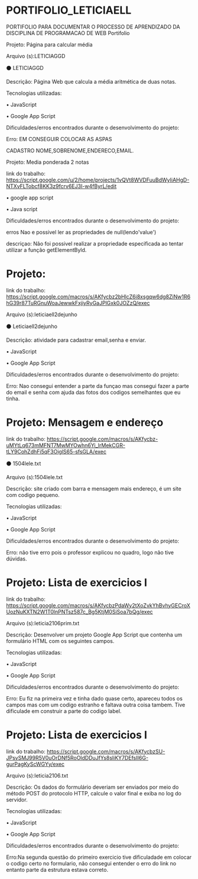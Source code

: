 # PORTIFOLIO_LETICIAELL
PORTIFOLIO PARA DOCUMENTAR O PROCESSO DE APRENDIZADO DA DISCIPLINA DE PROGRAMACAO DE WEB
Portifolio

Projeto: Página para calcular média

Arquivo (s):LETICIAGGD

⚫ LETICIAGGD

Descrição: Página Web que calcula a média aritmética de duas notas.

Tecnologias utilizadas:

• JavaScript

• Google App Script

Dificuldades/erros encontrados durante o desenvolvimento do projeto:

Erro: EM CONSEGUIR COLOCAR AS ASPAS

CADASTRO NOME,SOBRENOME,ENDERECO,EMAIL.

Projeto: Media ponderada 2 notas

link do trabalho: https://script.google.com/u/2/home/projects/1vQVt8WVDFuuBdWyIiAHgD-NTXvFLTobcf8KK3z9fcrv6EJ3I-w4fByrL/edit

• google app script

• Java script

Dificuldades/erros encontrados durante o desenvolvimento do projeto:

erros Nao e possivel ler as propriedades de null(lendo'value')

descriçao: Não foi possivel realizar a propriedade especificada ao tentar utilizar a função getElementByld.

# Projeto:

link do trabalho:  https://script.google.com/macros/s/AKfycbz2bHlcZ6i8xsgqw6dg8ZiNw1R6hG39r87TuRGnuWoaJewwkFxjiyRyGaJPlGxk0JOZzQ/exec

Arquivo (s):leticiaell2dejunho

⚫ Leticiaell2dejunho


Descrição: atividade para cadastrar email,senha e enviar.

• JavaScript

• Google App Script

Dificuldades/erros encontrados durante o desenvolvimento do projeto:

Erro: Nao consegui entender a parte da funçao mas consegui fazer a parte do email e senha com ajuda das fotos dos codigos semelhantes que eu tinha.





# Projeto: Mensagem e endereço 

link do trabalho: https://script.google.com/macros/s/AKfycbz-uMYtLq673mMFNT7MwMYOwhn6Yi_lrMekCGR-tLY9CohZdhFi5qF3OiglS65-sfsGLA/exec

⚫ 1504lele.txt

Arquivo (s):1504lele.txt

Descrição: site criado com barra e mensagem mais endereço, é um site com codigo pequeno.

Tecnologias utilizadas:

• JavaScript

• Google App Script

Dificuldades/erros encontrados durante o desenvolvimento do projeto:

Erro: não tive erro pois o professor explicou no quadro, logo não tive dúvidas.

# Projeto: Lista de exercicios I

link do trabalho: https://script.google.com/macros/s/AKfycbzPdaWy2tXoZvkYhBvhyGECroXUozNuKXTN2W1T0lnPNTsz587c_Bg5KtjM0SiSoa7bQg/exec

Arquivo (s):leticia2106prim.txt

Descrição: Desenvolver um projeto Google App
Script que contenha um formulário HTML com os seguintes campos.

Tecnologias utilizadas:

• JavaScript

• Google App Script

Dificuldades/erros encontrados durante o desenvolvimento do projeto:

Erro: Eu fiz na primeira vez e tinha dado quase certo, apareceu todos os campos mas com um codigo estranho e faltava outra coisa tambem. Tive dificulade em construir a parte do codigo label.

# Projeto: Lista de exercicios I

link do trabalho: https://script.google.com/macros/s/AKfycbzSU-JPsvSMJ99R5V0uOrDNf5RoOldDDuJfYs8sliKY7DEfsII6G-gurPagKyScWGYy/exec

Arquivo (s):leticia2106.txt

Descrição: Os dados do formulário deveriam ser enviados por meio do
método POST do protocolo HTTP, calcule o valor final e exiba no log do servidor.

Tecnologias utilizadas:

• JavaScript

• Google App Script

Dificuldades/erros encontrados durante o desenvolvimento do projeto:

Erro:Na segunda questão do primeiro exercicio tive dificuladade em colocar o codigo certo no formulario, não consegui entender o erro do link no entanto parte da estrutura estava correto.








